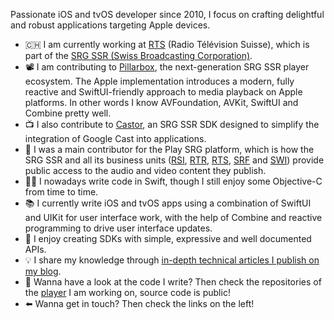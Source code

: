 Passionate iOS and tvOS developer since 2010, I focus on crafting delightful and robust applications targeting Apple devices.

- 🇨🇭 I am currently working at [RTS](https://www.rts.ch) (Radio Télévision Suisse), which is part of the [SRG SSR (Swiss Broadcasting Corporation)](https://www.srgssr.ch/en/who-we-are/organisation).
- 📽 I am contributing to [Pillarbox](https://github.com/SRGSSR/pillarbox-apple), the next-generation SRG SSR player ecosystem. The Apple implementation introduces a modern, fully reactive and SwiftUI-friendly approach to media playback on Apple platforms. In other words I know AVFoundation, AVKit, SwiftUI and Combine pretty well.
- 📺 I also contribute to [Castor](https://github.com/SRGSSR/castor), an SRG SSR SDK designed to simplify the integration of Google Cast into applications.
- 👷 I was a main contributor for the Play SRG platform, which is how the SRG SSR and all its business units ([RSI](https://www.rsi.ch), [RTR](https://www.rtr.ch), [RTS](https://www.rts.ch), [SRF](https://www.srf.ch) and [SWI](https://www.swissinfo.ch)) provide public access to the audio and video content they publish.
- 🧑‍💻 I nowadays write code in Swift, though I still enjoy some Objective-C from time to time.
- 📚 I currently write iOS and tvOS apps using a combination of SwiftUI and UIKit for user interface work, with the help of Combine and reactive programming to drive user interface updates.
- 🧰 I enjoy creating SDKs with simple, expressive and well documented APIs.
- 💡 I share my knowledge through [in-depth technical articles I publish on my blog](https://defagos.github.io).
- 👀 Wanna have a look at the code I write? Then check the repositories of the [player](https://github.com/SRGSSR/pillarbox-apple) I am working on, source code is public!
- ⬅️ Wanna get in touch? Then check the links on the left!
